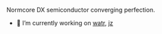 Normcore DX semiconductor converging perfection.

- 🔭 I’m currently working on [watr](https://github.com/dy/watr), [jz](https://github.com/dy/jz)

<!--
**dy/dy** is a ✨ _special_ ✨ repository because its `README.md` (this file) appears on your GitHub profile.

Here are some ideas to get you started:

- 🌱 I’m currently learning scroll effects, 
- 👯 I’m looking to collaborate on ...
- 🤔 I’m looking for help with ...
- 💬 Ask me about ...
- 📫 How to reach me: ...
- ⚡ Fun fact: ...
-->
